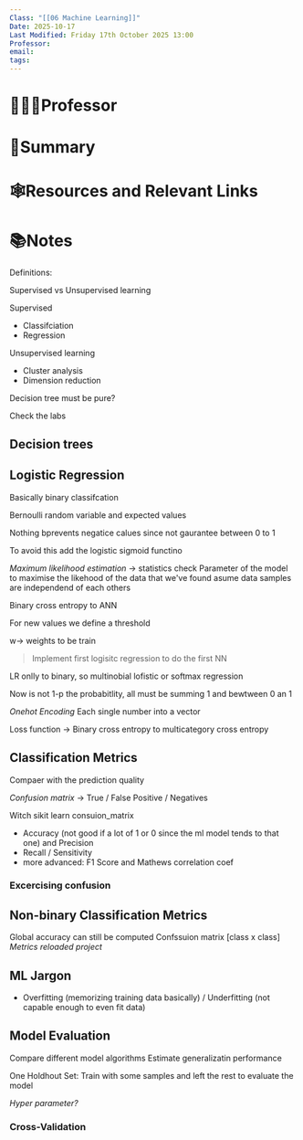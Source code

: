 ```yaml
---
Class: "[[06 Machine Learning]]"
Date: 2025-10-17
Last Modified: Friday 17th October 2025 13:00
Professor:
email:
tags:
---
```

# 👨🏽‍🏫Professor


# 📖Summary


# 🕸️Resources and Relevant Links


# 📚Notes



Definitions:

Supervised vs Unsupervised learning

Supervised 
- Classifciation
- Regression

Unsupervised learning
- Cluster analysis 
- Dimension reduction

Decision tree must be pure?

Check the labs

## Decision trees

## Logistic Regression

Basically binary classifcation

Bernoulli random variable and expected values

Nothing bprevents negatice calues since not gaurantee between 0 to 1

To avoid this add the logistic sigmoid functino

_Maximum likelihood estimation_ -> statistics check
Parameter of the model to maximise the likehood of the data that we've found
asume data samples are independend of each others

Binary cross entropy to ANN

For new values we define a threshold 

w-> weights to be train

> Implement first logisitc regression to do the first NN


LR onlly to binary, so multinobial lofistic or softmax regression

Now is not 1-p the probabitlity, all must be summing 1 and bewtween 0 an 1

_Onehot Encoding_ Each single number into a vector

Loss function -> Binary cross entropy to multicategory cross entropy

## Classification Metrics

Compaer with the prediction quality

_Confusion matrix_ -> True / False Positive / Negatives

Witch sikit learn consuion_matrix

- Accuracy (not good if a lot of 1 or 0 since the ml model tends to that one) and Precision
- Recall / Sensitivity
- more advanced: F1 Score and Mathews correlation coef

### Excercising confusion


## Non-binary Classification Metrics

Global accuracy can still be computed
Confssuion matrix [class x class] 
_Metrics reloaded project_ 

## ML Jargon

- Overfitting (memorizing training data basically) / Underfitting (not capable enough to even fit data)

## Model Evaluation
Compare different model algorithms
Estimate generalizatin performance

One Holdhout Set: Train with some samples and left the rest to evaluate the model

_Hyper parameter?_ 

### Cross-Validation